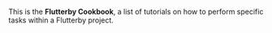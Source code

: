 This is the **Flutterby Cookbook**, a list of tutorials on how to perform specific tasks within a Flutterby project.
